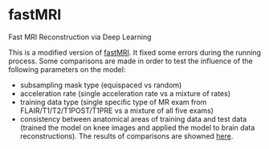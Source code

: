 # fastMRI
Fast MRI Reconstruction via Deep Learning

This is a modified version of [fastMRI](https://github.com/facebookresearch/fastMRI). It fixed some errors during the running process. 
Some comparisons are made in order to test the influence of the following parameters on the model: 
- subsampling mask type (equispaced vs random)
- acceleration rate (single acceleration rate vs a mixture of rates)
- training data type (single specific type of MR exam from FLAIR/T1/T2/T1POST/T1PRE vs a mixture of all five exams)
- consistency between anatomical areas of training data and test data (trained the model on knee images and applied the model to brain data reconstructions).
The results of comparisons are showned [here](presentation.pdf).
